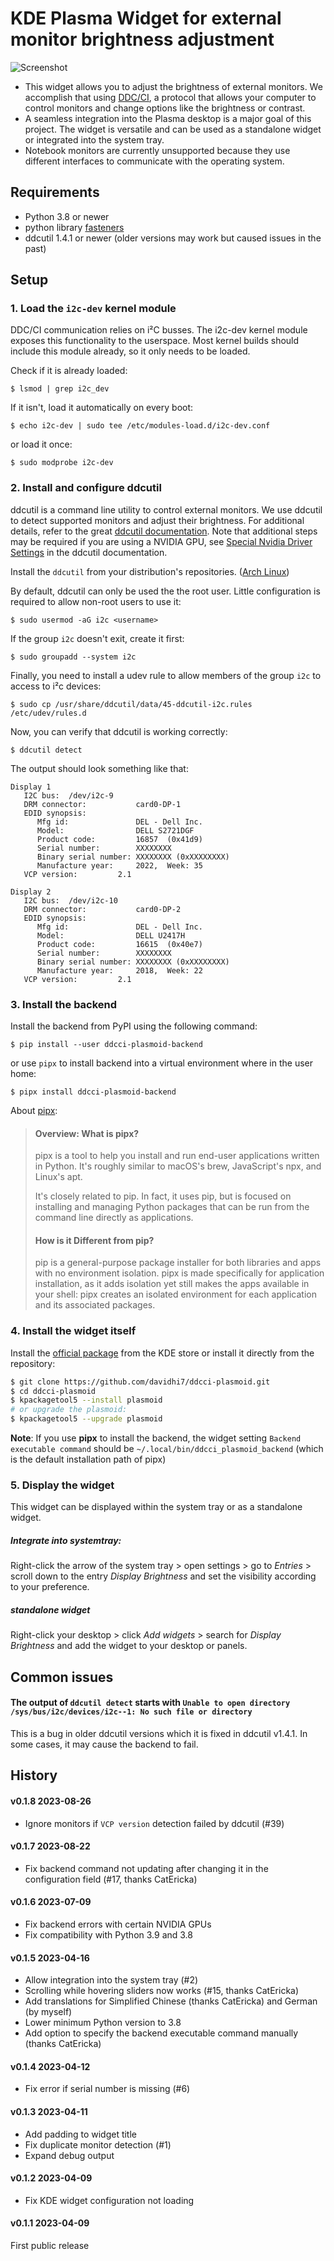 # KDE Plasma Widget for external monitor brightness adjustment

![Screenshot](./screenshots/banner.png)

* This widget allows you to adjust the brightness of external monitors. We accomplish that using [DDC/CI](https://en.wikipedia.org/wiki/Display_Data_Channel#DDC/CI), a protocol that allows your computer to control monitors and change options like the brightness or contrast.
* A seamless integration into the Plasma desktop is a major goal of this project. The widget is versatile and can be used as a standalone widget or integrated into the system tray.
* Notebook monitors are currently unsupported because they use different interfaces to communicate with the operating system.

## Requirements

* Python 3.8 or newer
* python library [fasteners](https://pypi.org/project/fasteners/)
* ddcutil 1.4.1 or newer (older versions may work but caused issues in the past)

## Setup

### 1. Load the `i2c-dev` kernel module

DDC/CI communication relies on i²C busses. The i2c-dev kernel module exposes this functionality to the userspace. Most kernel builds should include this module already, so it only needs to be loaded.

Check if it is already loaded:

`$ lsmod | grep i2c_dev`

If it isn't, load it automatically on every boot:

`$ echo i2c-dev | sudo tee /etc/modules-load.d/i2c-dev.conf`

or load it once:

`$ sudo modprobe i2c-dev`

### 2. Install and configure **ddcutil**

ddcutil is a command line utility to control external monitors.
We use ddcutil to detect supported monitors and adjust their brightness.
For additional details, refer to the great [ddcutil documentation](http://www.ddcutil.com/).
Note that additional steps may be required if you are using a NVIDIA GPU, see [Special Nvidia Driver Settings](https://www.ddcutil.com/nvidia/) in the ddcutil documentation.

Install the `ddcutil` from your distribution's repositories. ([Arch Linux](https://archlinux.org/packages/extra/x86_64/ddcutil/))

By default, ddcutil can only be used the the root user.
Little configuration is required to allow non-root users to use it:

`$ sudo usermod -aG i2c <username>`

If the group `i2c` doesn't exit, create it first:

`$ sudo groupadd --system i2c`

Finally, you need to install a udev rule to allow members of the group `i2c` to access to i²c devices: 

`$ sudo cp /usr/share/ddcutil/data/45-ddcutil-i2c.rules /etc/udev/rules.d`

Now, you can verify that ddcutil is working correctly:

`$ ddcutil detect`

The output should look something like that:

```
Display 1
   I2C bus:  /dev/i2c-9
   DRM connector:           card0-DP-1
   EDID synopsis:
      Mfg id:               DEL - Dell Inc.
      Model:                DELL S2721DGF
      Product code:         16857  (0x41d9)
      Serial number:        XXXXXXXX
      Binary serial number: XXXXXXXX (0xXXXXXXXX)
      Manufacture year:     2022,  Week: 35
   VCP version:         2.1

Display 2
   I2C bus:  /dev/i2c-10
   DRM connector:           card0-DP-2
   EDID synopsis:
      Mfg id:               DEL - Dell Inc.
      Model:                DELL U2417H
      Product code:         16615  (0x40e7)
      Serial number:        XXXXXXXX
      Binary serial number: XXXXXXXX (0xXXXXXXXX)
      Manufacture year:     2018,  Week: 22
   VCP version:         2.1
```

### 3. Install the backend ###

Install the backend from PyPI using the following command:

`$ pip install --user ddcci-plasmoid-backend`

or use `pipx` to install backend into a virtual environment where in the user home:

`$ pipx install ddcci-plasmoid-backend`

About [pipx](https://pypa.github.io/pipx/):

> #### Overview: What is pipx?
> pipx is a tool to help you install and run end-user applications written in Python. It's roughly similar to macOS's brew, JavaScript's npx, and Linux's apt.
>
>It's closely related to pip. In fact, it uses pip, but is focused on installing and managing Python packages that can be run from the command line directly as applications.
> #### How is it Different from pip?
>
>pip is a general-purpose package installer for both libraries and apps with no environment isolation. pipx is made specifically for application installation, as it adds isolation yet still makes the apps available in your shell: pipx creates an isolated environment for each application and its associated packages.

### 4. Install the widget itself ###

Install the [official package](https://store.kde.org/p/2015475) from the KDE store or install it directly from the repository:

````bash
$ git clone https://github.com/davidhi7/ddcci-plasmoid.git
$ cd ddcci-plasmoid
$ kpackagetool5 --install plasmoid
# or upgrade the plasmoid:
$ kpackagetool5 --upgrade plasmoid
````

**Note**: If you use **pipx** to install the backend, the widget setting `Backend executable command` should be `~/.local/bin/ddcci_plasmoid_backend` (which is the default installation path of pipx)

### 5. Display the widget

This widget can be displayed within the system tray or as a standalone widget.

##### Integrate into systemtray:

Right-click the arrow of the system tray > open settings > go to *Entries* > scroll down to the entry *Display Brightness* and set the visibility according to your preference.

##### standalone widget

Right-click your desktop > click *Add widgets* > search for *Display Brightness* and add the widget to your desktop or panels.

## Common issues

#### The output of `ddcutil detect` starts with `Unable to open directory /sys/bus/i2c/devices/i2c--1: No such file or directory`

This is a bug in older ddcutil versions which it is fixed in ddcutil v1.4.1. In some cases, it may cause the backend to
fail.

## History

#### v0.1.8 2023-08-26

* Ignore monitors if `VCP version` detection failed by ddcutil (#39)

#### v0.1.7 2023-08-22

* Fix backend command not updating after changing it in the configuration field (#17, thanks CatEricka)

#### v0.1.6 2023-07-09

* Fix backend errors with certain NVIDIA GPUs
* Fix compatibility with Python 3.9 and 3.8

#### v0.1.5 2023-04-16

* Allow integration into the system tray (#2)
* Scrolling while hovering sliders now works (#15, thanks CatEricka)
* Add translations for Simplified Chinese (thanks CatEricka) and German (by myself)
* Lower minimum Python version to 3.8
* Add option to specify the backend executable command manually (thanks CatEricka)

#### v0.1.4 2023-04-12

* Fix error if serial number is missing (#6)

#### v0.1.3 2023-04-11

* Add padding to widget title
* Fix duplicate monitor detection (#1)
* Expand debug output

#### v0.1.2 2023-04-09

* Fix KDE widget configuration not loading

#### v0.1.1 2023-04-09

First public release

